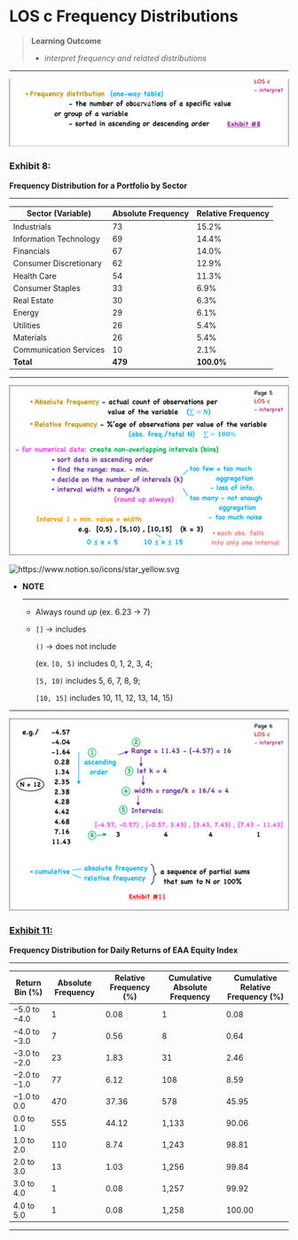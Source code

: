 # LOS c Frequency Distributions

> **Learning Outcome**
> 
> - *interpret frequency and related distributions*

---

![Screenshot (68).png](LOS%20c%20Frequency%20Distributions%201752adf9873a80648cb8e620c83457f2/Screenshot_(68).png)

<aside>

### **Exhibit 8:**

**Frequency Distribution for a Portfolio by Sector**

---

| **Sector (Variable)** | **Absolute Frequency** | **Relative Frequency** |
| --- | --- | --- |
| Industrials | 73 | 15.2% |
| Information Technology | 69 | 14.4% |
| Financials | 67 | 14.0% |
| Consumer Discretionary | 62 | 12.9% |
| Health Care | 54 | 11.3% |
| Consumer Staples | 33 | 6.9% |
| Real Estate | 30 | 6.3% |
| Energy | 29 | 6.1% |
| Utilities | 26 | 5.4% |
| Materials | 26 | 5.4% |
| Communication Services | 10 | 2.1% |
| **Total** | **479** | **100.0%** |
</aside>

---

![Screenshot (70).png](LOS%20c%20Frequency%20Distributions%201752adf9873a80648cb8e620c83457f2/Screenshot_(70).png)

<aside>
<img src="https://www.notion.so/icons/star_yellow.svg" alt="https://www.notion.so/icons/star_yellow.svg" width="40px" />

- **NOTE**
    
    ---
    
    - Always round *up* (ex. 6.23 → 7)
    - `[]` → includes
        
        `()` → does not include 
        
        (ex. `[0, 5)` includes 0, 1, 2, 3, 4;
        
         `[5, 10)` includes 5, 6, 7, 8, 9;
        
         `[10, 15]` includes 10, 11, 12, 13, 14, 15)
        
</aside>

---

![Screenshot (71).png](LOS%20c%20Frequency%20Distributions%201752adf9873a80648cb8e620c83457f2/Screenshot_(71).png)

<aside>

### [Exhibit 11:](https://study.cfainstitute.org/app/cfa-program-level-i-prerequisite-readings-for-2025#read/section/summarizing-data-using-frequency-distributions)

**Frequency Distribution for Daily Returns of EAA Equity Index**

---

| **Return Bin (%)** | **Absolute Frequency** | **Relative Frequency (%)** | **Cumulative Absolute Frequency** | **Cumulative Relative Frequency (%)** |
| --- | --- | --- | --- | --- |
| −5.0 to −4.0 | 1 | 0.08 | 1 | 0.08 |
| −4.0 to −3.0 | 7 | 0.56 | 8 | 0.64 |
| −3.0 to −2.0 | 23 | 1.83 | 31 | 2.46 |
| −2.0 to −1.0 | 77 | 6.12 | 108 | 8.59 |
| −1.0 to 0.0 | 470 | 37.36 | 578 | 45.95 |
| 0.0 to 1.0 | 555 | 44.12 | 1,133 | 90.06 |
| 1.0 to 2.0 | 110 | 8.74 | 1,243 | 98.81 |
| 2.0 to 3.0 | 13 | 1.03 | 1,256 | 99.84 |
| 3.0 to 4.0 | 1 | 0.08 | 1,257 | 99.92 |
| 4.0 to 5.0 | 1 | 0.08 | 1,258 | 100.00 |
</aside>

---